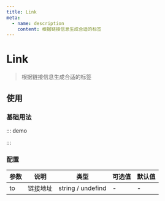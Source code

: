 ```yaml
---
title: Link
meta:
  - name: description
    content: 根据链接信息生成合适的标签
---
```


# Link

> 根据链接信息生成合适的标签

## 使用

### 基础用法

::: demo

<template>
  <pro-link class="docs-link">普通文本</pro-link>
  <pro-link
    to="/zh-CN/guide/"
    class="docs-link"
  >快速上手</pro-link>
  <pro-link
    to="https://github.com/tolking/element-pro-components#readme"
    class="docs-link"
  >github</pro-link>
</template>

<style>
.docs-link {
  display: block;
  margin-bottom: 10px;
}
</style>

<script>
export default {}
</script>

:::

### 配置

| 参数 | 说明     | 类型              | 可选值 | 默认值 |
| ---- | -------- | ----------------- | ------ | ------ |
| to   | 链接地址 | string / undefind | -      | -      |
